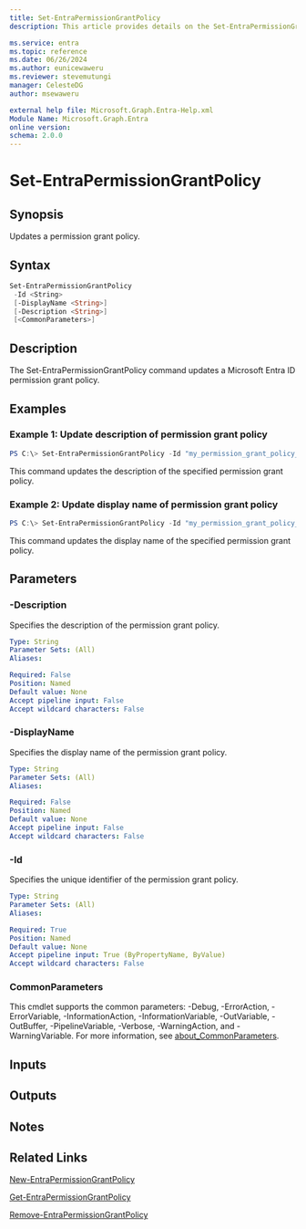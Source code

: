 ```yaml
---
title: Set-EntraPermissionGrantPolicy
description: This article provides details on the Set-EntraPermissionGrantPolicy command.

ms.service: entra
ms.topic: reference
ms.date: 06/26/2024
ms.author: eunicewaweru
ms.reviewer: stevemutungi
manager: CelesteDG
author: msewaweru

external help file: Microsoft.Graph.Entra-Help.xml
Module Name: Microsoft.Graph.Entra
online version:
schema: 2.0.0
---
```


# Set-EntraPermissionGrantPolicy

## Synopsis
Updates a permission grant policy.

## Syntax

```powershell
Set-EntraPermissionGrantPolicy 
 -Id <String>
 [-DisplayName <String>] 
 [-Description <String>] 
 [<CommonParameters>]
```

## Description
The Set-EntraPermissionGrantPolicy command updates a Microsoft Entra ID permission grant policy.

## Examples

### Example 1: Update description of permission grant policy
```powershell
PS C:\> Set-EntraPermissionGrantPolicy -Id "my_permission_grant_policy_id" -Description "updated description"
```

This command updates the description of the specified permission grant policy.

### Example 2: Update display name of permission grant policy
```powershell
PS C:\> Set-EntraPermissionGrantPolicy -Id "my_permission_grant_policy_id" -DisplayName "update displayname"
```

This command updates the display name of the specified permission grant policy.

## Parameters

### -Description
Specifies the description of the permission grant policy.

```yaml
Type: String
Parameter Sets: (All)
Aliases:

Required: False
Position: Named
Default value: None
Accept pipeline input: False
Accept wildcard characters: False
```

### -DisplayName
Specifies the display name of the permission grant policy.

```yaml
Type: String
Parameter Sets: (All)
Aliases:

Required: False
Position: Named
Default value: None
Accept pipeline input: False
Accept wildcard characters: False
```

### -Id
Specifies the unique identifier of the permission grant policy.

```yaml
Type: String
Parameter Sets: (All)
Aliases:

Required: True
Position: Named
Default value: None
Accept pipeline input: True (ByPropertyName, ByValue)
Accept wildcard characters: False
```

### CommonParameters
This cmdlet supports the common parameters: -Debug, -ErrorAction, -ErrorVariable, -InformationAction, -InformationVariable, -OutVariable, -OutBuffer, -PipelineVariable, -Verbose, -WarningAction, and -WarningVariable. For more information, see [about_CommonParameters](https://go.microsoft.com/fwlink/?LinkID=113216).

## Inputs

## Outputs

## Notes

## Related Links

[New-EntraPermissionGrantPolicy](New-EntraPermissionGrantPolicy.md)

[Get-EntraPermissionGrantPolicy](Get-EntraPermissionGrantPolicy.md)

[Remove-EntraPermissionGrantPolicy](Remove-EntraPermissionGrantPolicy.md)

